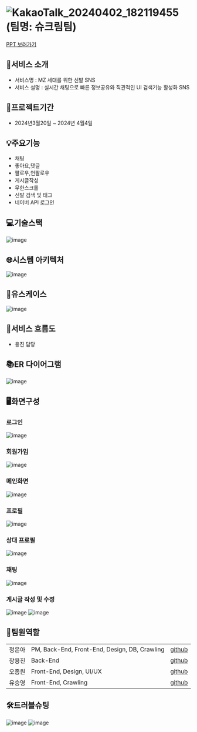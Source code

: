 # ![KakaoTalk_20240402_182119455](https://github.com/2023-SMHRD-KDT-AI-16/Shoekream/assets/157657703/b77a1bfd-a43d-4518-bfc7-b2b4f60024c5) <br>(팀명: 슈크림팀)
<a href="https://www.miricanvas.com/v/131r577">PPT 보러가기</a>
## 🌟서비스 소개
- 서비스명 : MZ 세대를 위한 신발 SNS  
- 서비스 설명 : 실시간 채팅으로 빠른 정보공유와 직관적인 UI 검색기능 활성화 SNS 

## 📅프로젝트기간
- 2024년3월20일 ~ 2024년 4월4일 

## 💡주요기능
-  채팅
-  좋아요,댓글
-  팔로우,언팔로우
-  게시글작성
-  무한스크롤
-  신발 검색 및 태그
-  네이버 API 로그인
## 💻기술스택
![image](https://github.com/2023-SMHRD-KDT-AI-16/Shoekream/assets/157657703/fbb90356-2a0a-4776-b2ec-382f11a39143)


## 🌐시스템 아키텍처
![image](https://github.com/2023-SMHRD-KDT-AI-16/Shoekream/assets/157657703/e9fe1fbb-5812-4504-a88b-f52a15723d82)


## 📝유스케이스
![image](https://github.com/2023-SMHRD-KDT-AI-16/Shoekream/assets/157584487/3f34ecc0-bcee-450f-8989-4672d319c480)


## 🔄서비스 흐름도
- 용진 담당
## 📚ER 다이어그램
![image](https://github.com/2023-SMHRD-KDT-AI-16/Shoekream/assets/157657703/6aa42cbd-d531-4873-9c39-3ad2c4bdf11b)

## 🖥️화면구성

### 로그인
 ![image](https://github.com/2023-SMHRD-KDT-AI-16/Shoekream/assets/157657703/61d32b57-0893-47a3-9c8f-02c4aaedb813)
### 회원가입 
![image](https://github.com/2023-SMHRD-KDT-AI-16/Shoekream/assets/157657703/74778783-0c49-4501-a880-13dbaff6ccba)
### 메인화면
![image](https://github.com/2023-SMHRD-KDT-AI-16/Shoekream/assets/157657703/ed7048b0-4b56-4a09-89ec-ddd2e184462e)

### 프로필 
![image](https://github.com/2023-SMHRD-KDT-AI-16/Shoekream/assets/157657703/662f7564-2a12-4e97-866c-15d02e9502ec)

### 상대 프로필
![image](https://github.com/2023-SMHRD-KDT-AI-16/Shoekream/assets/157657703/40645937-d156-4852-9b9d-679b2aad3979)

### 채팅
![image](https://github.com/2023-SMHRD-KDT-AI-16/Shoekream/assets/157657703/dcaeb387-bf29-49e1-9f38-c14686490e31)

### 게시글 작성 및 수정 
![image](https://github.com/2023-SMHRD-KDT-AI-16/Shoekream/assets/157657703/f88059c0-b05e-43ae-a831-3ef77c000f07)
![image](https://github.com/2023-SMHRD-KDT-AI-16/Shoekream/assets/157657703/b7ecab8b-5d24-4c4b-9e1c-5c19f865b467)


## 👥팀원역할
<table>
    <tr>
        <td>정은아</td>
        <td>PM, Back-End, Front-End, Design, DB, Crawling</td>
       <td align="center"><a href="https://github.com/JeongEun-A" target="_blank">github</a></td>
    </tr>
     <tr>
        <td>장용진</td>
        <td>Back-End </td>
         <td align="center"><a href="https://github.com/SaveJobs" target="_blank">github</a></td>
    </tr> 
     <tr>
        <td>오종원</td>
        <td>Front-End, Design, UI/UX</td>
      <td align="center"><a href="https://github.com/jong-won-oh" target="_blank">github</a></td>
    </tr>
    <tr>
        <td>유승영</td>
        <td>Front-End, Crawling </td>
       <td align="center"><a href="https://github.com/tmddud2024" target="_blank">github</a></td>
    </tr>
</table>

## 🛠️트러블슈팅

![image](https://github.com/2023-SMHRD-KDT-AI-16/Shoekream/assets/157657703/5ca02c88-c98d-41e7-b330-d8df5683a437)
![image](https://github.com/2023-SMHRD-KDT-AI-16/Shoekream/assets/157657703/0ecb92b7-cb5b-4277-ae55-5d2920066c92)




